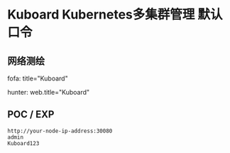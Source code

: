 # Kuboard Kubernetes多集群管理 默认口令

## 网络测绘

fofa: title="Kuboard"

hunter: web.title="Kuboard"

## POC / EXP

```
http://your-node-ip-address:30080
admin
Kuboard123
```